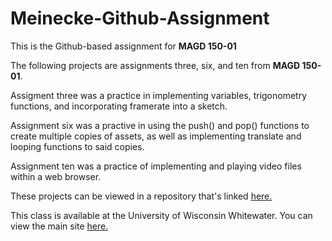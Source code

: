 # Meinecke-Github-Assignment
This is the Github-based assignment for **MAGD 150-01**

The following projects are assignments three, six, and ten from **MAGD 150-01**.

Assigment three was a practice in implementing variables, trigonometry functions, and incorporating framerate into a sketch.

Assignment six was a practive in using the push() and pop() functions to create multiple copies of assets, as well as implementing translate and looping functions to said copies.

Assignment ten was a practice of implementing and playing video files within a web browser.


These projects can be viewed in a repository that's linked [here.](https://github.com/Ethan-Cort-Meinecke/Meinecke-Github-Assignment.git) 


This class is available at the University of Wisconsin Whitewater. You can view the main site [here.](http://www.uww.edu/)
